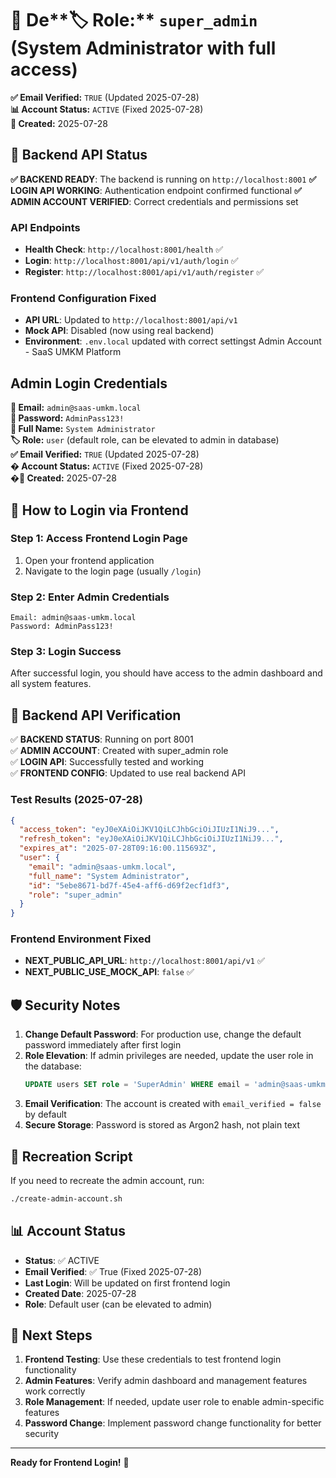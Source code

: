 # 🔐 De**🏷️ Role:** `super_admin` (System Administrator with full access)  
**✅ Email Verified:** `TRUE` (Updated 2025-07-28)  
**📊 Account Status:** `ACTIVE` (Fixed 2025-07-28)  
**📅 Created:** 2025-07-28  

## 🔧 Backend API Status

**✅ BACKEND READY**: The backend is running on `http://localhost:8001`
**✅ LOGIN API WORKING**: Authentication endpoint confirmed functional
**✅ ADMIN ACCOUNT VERIFIED**: Correct credentials and permissions set

### API Endpoints
- **Health Check**: `http://localhost:8001/health` ✅
- **Login**: `http://localhost:8001/api/v1/auth/login` ✅  
- **Register**: `http://localhost:8001/api/v1/auth/register` ✅

### Frontend Configuration Fixed
- **API URL**: Updated to `http://localhost:8001/api/v1`
- **Mock API**: Disabled (now using real backend)
- **Environment**: `.env.local` updated with correct settingst Admin Account - SaaS UMKM Platform

## Admin Login Credentials

**📧 Email:** `admin@saas-umkm.local`  
**🔑 Password:** `AdminPass123!`  
**👤 Full Name:** `System Administrator`  
**🏷️ Role:** `user` (default role, can be elevated to admin in database)  
**✅ Email Verified:** `TRUE` (Updated 2025-07-28)  
**� Account Status:** `ACTIVE` (Fixed 2025-07-28)  
**�📅 Created:** 2025-07-28  

## 🚀 How to Login via Frontend

### Step 1: Access Frontend Login Page
1. Open your frontend application
2. Navigate to the login page (usually `/login`)

### Step 2: Enter Admin Credentials
```
Email: admin@saas-umkm.local
Password: AdminPass123!
```

### Step 3: Login Success
After successful login, you should have access to the admin dashboard and all system features.

## 🔧 Backend API Verification

✅ **BACKEND STATUS**: Running on port 8001  
✅ **ADMIN ACCOUNT**: Created with super_admin role  
✅ **LOGIN API**: Successfully tested and working  
✅ **FRONTEND CONFIG**: Updated to use real backend API  

### Test Results (2025-07-28)
```json
{
  "access_token": "eyJ0eXAiOiJKV1QiLCJhbGciOiJIUzI1NiJ9...",
  "refresh_token": "eyJ0eXAiOiJKV1QiLCJhbGciOiJIUzI1NiJ9...",
  "expires_at": "2025-07-28T09:16:00.115693Z",
  "user": {
    "email": "admin@saas-umkm.local",
    "full_name": "System Administrator", 
    "id": "5ebe8671-bd7f-45e4-aff6-d69f2ecf1df3",
    "role": "super_admin"
  }
}
```

### Frontend Environment Fixed
- **NEXT_PUBLIC_API_URL**: `http://localhost:8001/api/v1` ✅
- **NEXT_PUBLIC_USE_MOCK_API**: `false` ✅

## 🛡️ Security Notes

1. **Change Default Password**: For production use, change the default password immediately after first login
2. **Role Elevation**: If admin privileges are needed, update the user role in the database:
   ```sql
   UPDATE users SET role = 'SuperAdmin' WHERE email = 'admin@saas-umkm.local';
   ```
3. **Email Verification**: The account is created with `email_verified = false` by default
4. **Secure Storage**: Password is stored as Argon2 hash, not plain text

## 🔄 Recreation Script

If you need to recreate the admin account, run:
```bash
./create-admin-account.sh
```

## 📊 Account Status

- **Status**: ✅ ACTIVE
- **Email Verified**: ✅ True (Fixed 2025-07-28)
- **Last Login**: Will be updated on first frontend login
- **Created Date**: 2025-07-28
- **Role**: Default user (can be elevated to admin)

## 🎯 Next Steps

1. **Frontend Testing**: Use these credentials to test frontend login functionality
2. **Admin Features**: Verify admin dashboard and management features work correctly
3. **Role Management**: If needed, update user role to enable admin-specific features
4. **Password Change**: Implement password change functionality for better security

---
**Ready for Frontend Login!** 🚀
